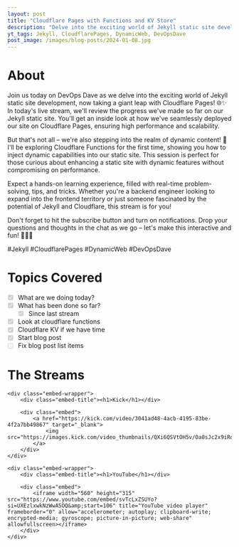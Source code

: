 ```yaml
---
layout: post
title: "Cloudflare Pages with Functions and KV Store"
description: "Delve into the exciting world of Jekyll static site development, now taking a giant leap with Cloudflare Pages! 🌐✨ In today's live stream, we'll review the progress we've made so far on our Jekyll static site. You'll get an inside look at how we've seamlessly deployed our site on Cloudflare Pages, ensuring high performance and scalability."
yt_tags: Jekyll, CloudflarePages, DynamicWeb, DevOpsDave
post_image: /images/blog-posts/2024-01-08.jpg
---
```



<div class="content-wrapper">
    <h1>About</h1>
        <p class="top-margin-blog-post">
            Join us today on DevOps Dave as we delve into the exciting world of Jekyll static site development, now taking a giant leap with Cloudflare Pages! 🌐✨ In today's live stream, we'll review the progress we've made so far on our Jekyll static site. You'll get an inside look at how we've seamlessly deployed our site on Cloudflare Pages, ensuring high performance and scalability.
        </p>
        <p class="top-margin-blog-post">
            But that's not all – we're also stepping into the realm of dynamic content! 🚀 I'll be exploring Cloudflare Functions for the first time, showing you how to inject dynamic capabilities into our static site. This session is perfect for those curious about enhancing a static site with dynamic features without compromising on performance.
        </p>
        <p class="top-margin-blog-post">
            Expect a hands-on learning experience, filled with real-time problem-solving, tips, and tricks. Whether you're a backend engineer looking to expand into the frontend territory or just someone fascinated by the potential of Jekyll and Cloudflare, this stream is for you!
        </p>
        <p class="top-margin-blog-post">
            Don't forget to hit the subscribe button and turn on notifications. Drop your questions and thoughts in the chat as we go – let's make this interactive and fun! 🔔👨‍💻
        </p>
        <p class="top-margin-blog-post">
            #Jekyll #CloudflarePages #DynamicWeb #DevOpsDave
        </p>
</div>
<div class="content-wrapper">
    <h1>Topics Covered</h1>
    <ul class="task-list">
        <li class="task-list-item"><input type="checkbox" class="task-list-item-checkbox" disabled="disabled" checked="checked">What are we doing today?</li>
        <li class="task-list-item"><input type="checkbox" class="task-list-item-checkbox" disabled="disabled" checked="checked">What has been done so far?
            <ul class="task-list">
            <li class="task-list-item"><input type="checkbox" class="task-list-item-checkbox" disabled="disabled" checked="checked">Since last stream</li>
            </ul>
        </li>
        <li class="task-list-item"><input type="checkbox" class="task-list-item-checkbox" disabled="disabled" checked="checked">Look at cloudflare functions</li>
        <li class="task-list-item"><input type="checkbox" class="task-list-item-checkbox" disabled="disabled" checked="checked">Cloudflare KV if we have time</li>
        <li class="task-list-item"><input type="checkbox" class="task-list-item-checkbox" disabled="disabled" checked="checked">Start blog post</li>
        <li class="task-list-item"><input type="checkbox" class="task-list-item-checkbox" disabled="disabled">Fix blog post list items</li>
    </ul>
</div>


<div class="content-wrapper">
    <h1>The Streams</h1>

    <div class="embed-wrapper">
        <div class="embed-title"><h1>Kick</h1></div>

        <div class="embed">
            <a href="https://kick.com/video/3041ad48-4acb-4195-83be-4f2a7bb49867" target="_blank">
                <img src="https://images.kick.com/video_thumbnails/QXi6QSVtOH5v/Oa0sJc2x9iRo/360.webp">
            </a>
        </div>
    </div>

    <div class="embed-wrapper">
        <div class="embed-title"><h1>YouTube</h1></div>

        <div class="embed">
            <iframe width="560" height="315" src="https://www.youtube.com/embed/svTcLxZSUYo?si=UXEzlxwkNzWwA5OQ&amp;start=106" title="YouTube video player" frameborder="0" allow="accelerometer; autoplay; clipboard-write; encrypted-media; gyroscope; picture-in-picture; web-share" allowfullscreen></iframe>
        </div>
    </div>
</div>